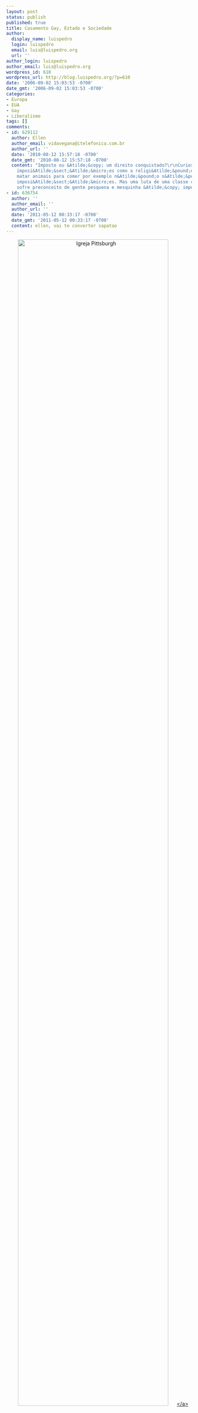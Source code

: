 ```yaml
---
layout: post
status: publish
published: true
title: Casamento Gay, Estado e Sociedade
author:
  display_name: luispedro
  login: luispedro
  email: luis@luispedro.org
  url: ''
author_login: luispedro
author_email: luis@luispedro.org
wordpress_id: 610
wordpress_url: http://blog.luispedro.org/?p=610
date: '2006-09-02 15:03:53 -0700'
date_gmt: '2006-09-02 15:03:53 -0700'
categories:
- Europa
- EUA
- Gay
- Liberalismo
tags: []
comments:
- id: 629112
  author: Ellen
  author_email: vidavegana@itelefonica.com.br
  author_url: ''
  date: '2010-08-12 15:57:18 -0700'
  date_gmt: '2010-08-12 15:57:18 -0700'
  content: "Imposto ou &Atilde;&copy; um direito conquistado?\r\nCurioso que outras
    imposi&Atilde;&sect;&Atilde;&micro;es como a religi&Atilde;&pound;o, o ato de
    matar animais para comer por exemplo n&Atilde;&pound;o s&Atilde;&pound;o consideradas
    imposi&Atilde;&sect;&Atilde;&micro;es. Mas uma luta de uma classe como esta, que
    sofre preconceito de gente pesquena e mesquinha &Atilde;&copy; imposi&Atilde;&sect;&Atilde;&pound;o??"
- id: 636754
  author: ''
  author_email: ''
  author_url: ''
  date: '2011-05-12 00:33:17 -0700'
  date_gmt: '2011-05-12 00:33:17 -0700'
  content: ellen, vai te converter sapatao
---
```

<p><center><a title="Igreja Pittsburgh" class="imagelink" href="http:&#47;&#47;blog.luispedro.org&#47;wp-content&#47;uploads&#47;2006&#47;09&#47;church.JPG"><img style="width: 90%" alt="Igreja Pittsburgh" id="image609" src="http:&#47;&#47;blog.luispedro.org&#47;wp-content&#47;uploads&#47;2006&#47;09&#47;church.JPG" &#47;><&#47;a><br />
Uma igreja, nos EUA.<&#47;center>Nos EUA, o casamento gay ser&Atilde;&iexcl; imposto pela sociedade ao Estado, estado a estado. Em Portugal, h&Atilde;&iexcl; quem tente fazer o contr&Atilde;&iexcl;rio.</p>
